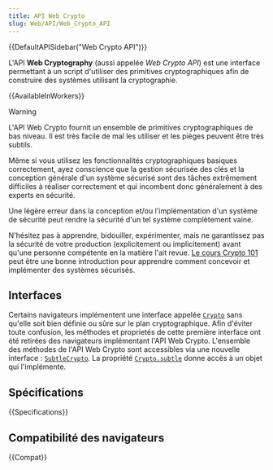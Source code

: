```yaml
---
title: API Web Crypto
slug: Web/API/Web_Crypto_API
---
```


{{DefaultAPISidebar("Web Crypto API")}}

L'API **Web Cryptography** (aussi appelée <i lang="en">Web Crypto API</i>) est une interface permettant à un script d'utiliser des primitives cryptographiques afin de construire des systèmes utilisant la cryptographie.

{{AvailableInWorkers}}

> [!WARNING]
> L'API Web Crypto fournit un ensemble de primitives cryptographiques de bas niveau. Il est très facile de mal les utiliser et les pièges peuvent être très subtils.
>
> Même si vous utilisez les fonctionnalités cryptographiques basiques correctement, ayez conscience que la gestion sécurisée des clés et la conception générale d'un système sécurisé sont des tâches extrêmement difficiles à réaliser correctement et qui incombent donc généralement à des experts en sécurité.
>
> Une légère erreur dans la conception et/ou l'implémentation d'un système de sécurité peut rendre la sécurité d'un tel système complètement vaine.
>
> N'hésitez pas à apprendre, bidouiller, expérimenter, mais ne garantissez pas la sécurité de votre production (explicitement ou implicitement) avant qu'une personne compétente en la matière l'ait revue. [Le cours Crypto 101](https://www.crypto101.io/) peut être une bonne introduction pour apprendre comment concevoir et implémenter des systèmes sécurisés.

## Interfaces

Certains navigateurs implémentent une interface appelée [`Crypto`](/fr/docs/Web/API/Crypto) sans qu'elle soit bien définie ou sûre sur le plan cryptographique. Afin d'éviter toute confusion, les méthodes et proprietés de cette première interface ont été retirées des navigateurs implémentant l'API Web Crypto. L'ensemble des méthodes de l'API Web Crypto sont accessibles via une nouvelle interface&nbsp;: [`SubtleCrypto`](/fr/docs/Web/API/SubtleCrypto). La propriété [`Crypto.subtle`](/fr/docs/Web/API/Crypto/subtle) donne accès à un objet qui l'implémente.

## Spécifications

{{Specifications}}

## Compatibilité des navigateurs

{{Compat}}
